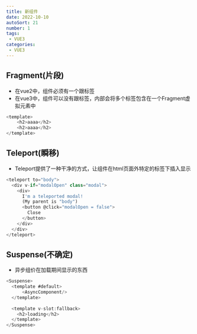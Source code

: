 ```yaml
---
title: 新组件
date: 2022-10-10
autoSort: 21
number: 1
tags:
 - VUE3
categories: 
 - VUE3
---
```


## Fragment(片段)

- 在vue2中，组件必须有一个跟标签
- 在vue3中，组件可以没有跟标签，内部会将多个标签包含在一个Fragment虚拟元素中

```js
<template>
    <h2>aaaa</h2>
    <h2>aaaa</h2>
</template>
```

## Teleport(瞬移)

- Teleport提供了一种干净的方式，让组件在html页面外特定的标签下插入显示

```js
<teleport to="body">
  <div v-if="modalOpen" class="modal">
    <div>
      I'm a teleported modal! 
      (My parent is "body")
      <button @click="modalOpen = false">
        Close
      </button>
    </div>
  </div>
</teleport>
```

## Suspense(不确定)

- 异步组价在加载期间显示的东西

```js
<Suspense>
  <template #default>
      <AsyncComponent/>
  </template>
  
  <template v-slot:fallback>
    <h2>loading</h2>
  </template>
</Suspense>
```
